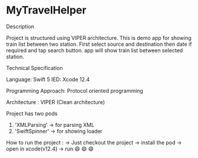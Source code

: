 # MyTravelHelper

Description

Project is structured using VIPER architecture. This is demo app for showing train list between two station. 
First select source and destination then date if required and tap search button. app will show train list between selected station.

Technical Specification

Language: Swift 5 IED: Xcode 12.4

Programming Approach: Protocol oriented programming

Architecture : VIPER (Clean architecture)

Project has two pods
1. 'XMLParsing' -> for parsing XML
2. 'SwiftSpinner' -> for showing loader

How to run the project : 
-> Just checkout the project 
-> install the pod 
-> open in xcode(v12.4) 
-> run 😄 😄 😄
